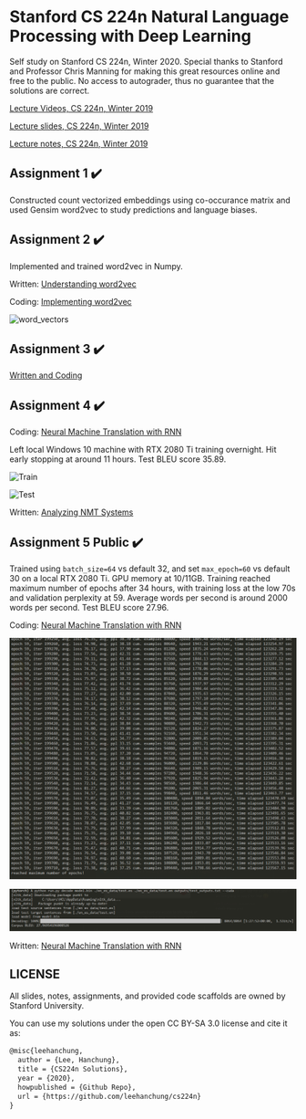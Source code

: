 # Stanford CS 224n Natural Language Processing with Deep Learning

Self study on Stanford CS 224n, Winter 2020. Special thanks to Stanford and Professor Chris Manning for making this great resources online and free to the public. No access to autograder, thus no guarantee that the solutions are correct.

[Lecture Videos, CS 224n, Winter 2019](https://www.youtube.com/playlist?list=PLoROMvodv4rOhcuXMZkNm7j3fVwBBY42z)

[Lecture slides, CS 224n, Winter 2019](./slides)

[Lecture notes, CS 224n, Winter 2019](./notes)


## Assignment 1 :heavy_check_mark:
Constructed count vectorized embeddings using co-occurance matrix and used Gensim word2vec to study predictions and language biases.

## Assignment 2 :heavy_check_mark:
Implemented and trained word2vec in Numpy.

Written: [Understanding word2vec](./a2/a2_written.pdf)

Coding: [Implementing word2vec](./a2/README.md)

![word_vectors](./a2/word_vectors.png)


## Assignment 3 :heavy_check_mark:

[Written and Coding](./a3/README.md)


## Assignment 4 :heavy_check_mark:

Coding: [Neural Machine Translation with RNN](./a4/README.md)

Left local Windows 10 machine with RTX 2080 Ti training overnight. Hit early stopping at around 11 hours. Test BLEU score 35.89.

![Train](./a4/outputs/train.png)

![Test](./a4/outputs/test.png)

Written: [Analyzing NMT Systems](./a4/a4_written.pdf)


## Assignment 5 Public :heavy_check_mark:

Trained using `batch_size=64` vs default 32, and set `max_epoch=60` vs default 30 on a local RTX 2080 Ti. GPU memory at 10/11GB. Training reached maximum number of epochs after 34 hours, with training loss at the low 70s and validation perplexity at 59. Average words per second is around 2000 words per second. Test BLEU score 27.96. 


Coding: [Neural Machine Translation with RNN](./a5_public/README.md)

![Train](./a5_public/assets/training2.png)

![Test](./a5_public/assets/test2.png)

Written: [Neural Machine Translation with RNN](./a5_public/a5_written.pdf)

## LICENSE
All slides, notes, assignments, and provided code scaffolds are owned by Stanford University.

You can use my solutions under the open CC BY-SA 3.0 license and cite it as:
```
@misc{leehanchung,
  author = {Lee, Hanchung},
  title = {CS224n Solutions},
  year = {2020},
  howpublished = {Github Repo},
  url = {https://github.com/leehanchung/cs224n}
}
```